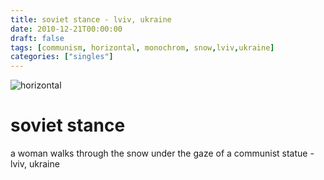```yaml
---
title: soviet stance - lviv, ukraine
date: 2010-12-21T00:00:00
draft: false
tags: [communism, horizontal, monochrom, snow,lviv,ukraine]
categories: ["singles"]
---
```

![horizontal](/p/sbr-20101221-13821121021.jpg)
<!--more-->
# soviet stance
a woman walks through the snow under the gaze of a communist statue - lviv, ukraine
